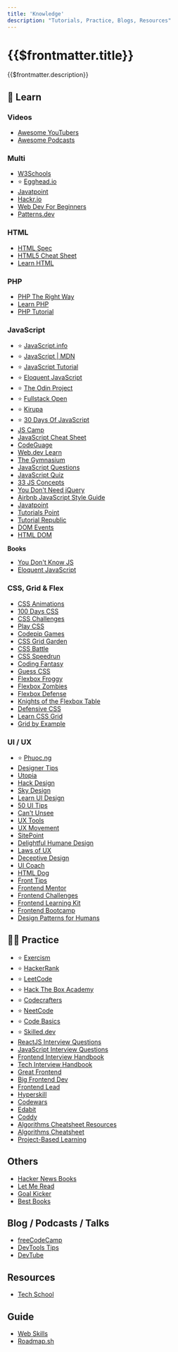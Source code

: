 ```yaml
---
title: 'Knowledge'
description: "Tutorials, Practice, Blogs, Resources" 
---
```

<h1>{{$frontmatter.title}}</h1>
{{$frontmatter.description}}

## 📖 Learn

### Videos
- [Awesome YouTubers](https://github.com/JoseDeFreitas/awesome-youtubers?tab=readme-ov-file#contents)
- [Awesome Podcasts](https://github.com/rShetty/awesome-podcasts)

### Multi
- [W3Schools](https://www.w3schools.com)
- ⭐ [Egghead.io](https://egghead.io)
- [Javatpoint](https://www.javatpoint.com)
- [Hackr.io](https://hackr.io)
- [Web Dev For Beginners](https://microsoft.github.io/Web-Dev-For-Beginners/#/)
- [Patterns.dev](https://www.patterns.dev)

### HTML
- [HTML Spec](https://html.spec.whatwg.org/multipage/#toc-semantics)
- [HTML5 Cheat Sheet](https://github.com/LeCoupa/awesome-cheatsheets/blob/master/frontend/html5.html)
- [Learn HTML](https://learn.shayhowe.com/)

### PHP
- [PHP The Right Way](https://phptherightway.com/)
- [Learn PHP](https://odan.github.io/learn-php/)
- [PHP Tutorial](https://www.phptutorial.net/)

### JavaScript
- ⭐ [JavaScript.info](https://javascript.info)
- ⭐ [JavaScript | MDN](https://developer.mozilla.org/en-US/docs/Web/JavaScript)
- ⭐ [JavaScript Tutorial](https://www.javascripttutorial.net)
- ⭐ [Eloquent JavaScript](https://eloquentjavascript.net)
- ⭐ [The Odin Project](https://www.theodinproject.com)
- ⭐ [Fullstack Open](https://fullstackopen.com/en/)
- ⭐ [Kirupa](https://www.kirupa.com)
- ⭐ [30 Days Of JavaScript](https://github.com/Asabeneh/30-Days-Of-JavaScript)
- [JS Camp](https://www.jscamp.app/docs/javascript00)
- [JavaScript Cheat Sheet](https://www.javascriptcheatsheet.org)
- [CodeGuage](https://www.codeguage.com)
- [Web.dev Learn](https://web.dev/learn)
- [The Gymnasium](https://thegymnasium.com)
- [JavaScript Questions](https://github.com/lydiahallie/javascript-questions)
- [JavaScript Quiz](https://javascriptquiz.com/)
- [33 JS Concepts](https://github.com/leonardomso/33-js-concepts)
- [You Don't Need jQuery](https://github.com/camsong/You-Dont-Need-jQuery)
- [Airbnb JavaScript Style Guide](https://github.com/airbnb/javascript)
- [Javatpoint](https://www.javatpoint.com)
- [Tutorials Point](https://www.tutorialspoint.com)
- [Tutorial Republic](https://www.tutorialrepublic.com)
- [DOM Events](https://domevents.dev)
- [HTML DOM](https://phuoc.ng/collection/html-dom/)

**Books**
- [You Don't Know JS](https://github.com/getify/You-Dont-Know-JS)
- [Eloquent JavaScript](https://eloquentjavascript.net/)

### CSS, Grid & Flex
- [CSS Animations](https://css-animations.io/)
- [100 Days CSS](https://100dayscss.com/)
- [CSS Challenges](https://css-challenges.com/)
- [Play CSS](https://www.playcss.app/)
- [Codepip Games](https://codepip.com/games/)
- [CSS Grid Garden](https://cssgridgarden.com/)
- [CSS Battle](https://cssbattle.dev/)
- [CSS Speedrun](https://css-speedrun.netlify.app/)
- [Coding Fantasy](https://codingfantasy.com/)
- [Guess CSS](https://www.guess-css.app/)
- [Flexbox Froggy](https://flexboxfroggy.com/)
- [Flexbox Zombies](https://mastery.games/flexboxzombies/)
- [Flexbox Defense](http://www.flexboxdefense.com/)
- [Knights of the Flexbox Table](https://knightsoftheflexboxtable.com/)
- [Defensive CSS](https://defensivecss.dev/)
- [Learn CSS Grid](https://learncssgrid.com/)
- [Grid by Example](https://gridbyexample.com/)

### UI / UX
- ⭐ [Phuoc.ng](https://phuoc.ng/)
- [Designer Tips](https://www.designer.tips/)
- [Utopia](https://utopia.fyi/)
- [Hack Design](https://hackdesign.org/)
- [Sky Design](https://github.com/josephgoksu/sky-design)
- [Learn UI Design](https://www.learnui.design/)
- [50 UI Tips](https://fifty.user-interface.io/50_ui_tips.pdf)
- [Can't Unsee](https://cantunsee.space/)
- [UX Tools](https://uxtools.co/)
- [UX Movement](https://uxmovement.com/)
- [SitePoint](https://www.sitepoint.com/)
- [Delightful Humane Design](https://codeberg.org/teaserbot-labs/delightful-humane-design)
- [Laws of UX](https://lawsofux.com/)
- [Deceptive Design](https://www.deceptive.design/)
- [UI Coach](https://www.uicoach.io/)
- [HTML Dog](https://htmldog.com/)
- [Front Tips](https://front.tips/)
- [Frontend Mentor](https://www.frontendmentor.io/)
- [Frontend Challenges](https://github.com/felipefialho/frontend-challenges)
- [Frontend Learning Kit](https://github.com/sadanandpai/frontend-learning-kit)
- [Frontend Bootcamp](https://microsoft.github.io/frontend-bootcamp/)
- [Design Patterns for Humans](https://github.com/kamranahmedse/design-patterns-for-humans)

## 🧑‍💻 Practice
- ⭐ [Exercism](https://exercism.org/)
- ⭐ [HackerRank](https://www.hackerrank.com/)
- ⭐ [LeetCode](https://leetcode.com)
- ⭐ [Hack The Box Academy](https://academy.hackthebox.com/)
- ⭐ [Codecrafters](https://codecrafters.io)
- ⭐ [NeetCode](https://neetcode.io)
- ⭐ [Code Basics](https://code-basics.com)
- ⭐ [Skilled.dev](https://skilled.dev)
- [ReactJS Interview Questions](https://github.com/sudheerj/reactjs-interview-questions?tab=readme-ov-file)
- [JavaScript Interview Questions](https://github.com/sudheerj/javascript-interview-questions?tab=readme-ov-file)
- [Frontend Interview Handbook](https://www.frontendinterviewhandbook.com/)
- [Tech Interview Handbook](https://www.techinterviewhandbook.org/)
- [Great Frontend](https://www.greatfrontend.com)
- [Big Frontend Dev](https://bigfrontend.dev/)
- [Frontend Lead](https://www.frontendlead.com)
- [Hyperskill](https://hyperskill.org)
- [Codewars](https://www.codewars.com)
- [Edabit](https://edabit.com)
- [Coddy](https://coddy.tech)
- [Algorithms Cheatsheet Resources](https://github.com/starkblaze01/Algorithms-Cheatsheet-Resources)
- [Algorithms Cheatsheet](https://i.ibb.co/J3ppPQ3/5bdea0d754ac.png)
- [Project-Based Learning](https://github.com/practical-tutorials/project-based-learning)

## Others
- [Hacker News Books](https://hackernewsbooks.com)
- [Let Me Read](https://www.letmeread.net)
- [Goal Kicker](https://goalkicker.com)
- [Best Books](https://www.best-books.dev)

## Blog / Podcasts / Talks
- [freeCodeCamp](https://www.freecodecamp.org)
- [DevTools Tips](https://devtoolstips.org/all/)
- [DevTube](https://dev.tube)

## Resources
- [Tech School](https://techschool.dev/en)

## Guide
- [Web Skills](https://andreasbm.github.io/web-skills/)
- [Roadmap.sh](https://roadmap.sh)
